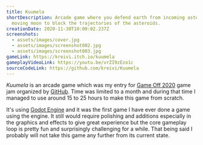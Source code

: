 ```yaml
---
title: Kuumela
shortDescription: Arcade game where you defend earth from incoming asteroids by
  moving moon to block the trajectories of the asteroids.
creationDate: 2020-11-30T10:00:02.237Z
screenshots:
  - assets/images/cover.jpg
  - assets/images/screenshot002.jpg
  - assets/images/screenshot003.jpg
gameLink: https://kreivi.itch.io/kuumela
gameplayVideoLink: https://youtu.be/vrZI9zEzo1c
sourceCodeLink: https://github.com/kreivi/Kuumela
---
```

*Kuumela* is an arcade game which was my entry for [Game Off 2020](https://github.blog/2020-10-27-github-game-off-2020/) game jam organized by [GitHub](https://github.com/). Time was limited to a month and during that time I managed to use around 15 to 25 hours to make this game from scratch.

It's using [Godot Engine](https://godotengine.org/) and it was the first game I have ever done a game using the engine. It still would require polishing and additions especially in the graphics and effects to give great experience but the core gameplay loop is pretty fun and surprisingly challenging for a while. That being said I probably will not take this game any further from its current state.